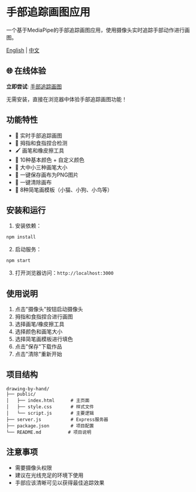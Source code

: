 # 手部追踪画图应用

一个基于MediaPipe的手部追踪画图应用，使用摄像头实时追踪手部动作进行画图。

[English](README_EN.md) | [中文](README.md)

## 🌐 在线体验

**立即尝试**: [手部追踪画图](https://drawing-by-hand.vercel.app/)

无需安装，直接在浏览器中体验手部追踪画图功能！

## 功能特性

- 🎨 实时手部追踪画图
- 🎯 拇指和食指捏合检测
- 🖌️ 画笔和橡皮擦工具
- 🎨 10种基本颜色 + 自定义颜色
- 📏 大中小三种画笔大小
- 💾 一键保存画布为PNG图片
- 🧹 一键清除画布
- 🎨 8种简笔画模板（小猫、小狗、小鸟等）

## 安装和运行

1. 安装依赖：
```bash
npm install
```

2. 启动服务：
```bash
npm start
```

3. 打开浏览器访问：`http://localhost:3000`

## 使用说明

1. 点击"摄像头"按钮启动摄像头
2. 拇指和食指捏合进行画图
3. 选择画笔/橡皮擦工具
4. 选择颜色和画笔大小
5. 选择简笔画模板进行填色
6. 点击"保存"下载作品
7. 点击"清除"重新开始

## 项目结构

```
drawing-by-hand/
├── public/
│   ├── index.html      # 主页面
│   ├── style.css       # 样式文件
│   └── script.js       # 主要逻辑
├── server.js           # Express服务器
├── package.json        # 项目配置
└── README.md          # 项目说明
```

## 注意事项

- 需要摄像头权限
- 建议在光线充足的环境下使用
- 手部应该清晰可见以获得最佳追踪效果
